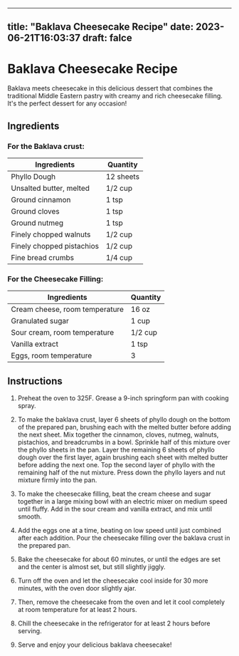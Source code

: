 
---
title: "Baklava Cheesecake Recipe"
date: 2023-06-21T16:03:37
draft: falce
---

# Baklava Cheesecake Recipe

Baklava meets cheesecake in this delicious dessert that combines the traditional Middle Eastern pastry with creamy and rich cheesecake filling. It's the perfect dessert for any occasion!

## Ingredients

### For the Baklava crust:

|Ingredients | Quantity|
|------------|---------|
|Phyllo Dough | 12 sheets|
|Unsalted butter, melted | 1/2 cup|
|Ground cinnamon | 1 tsp|
|Ground cloves | 1 tsp|
|Ground nutmeg | 1 tsp|
|Finely chopped walnuts | 1/2 cup|
|Finely chopped pistachios | 1/2 cup|
|Fine bread crumbs | 1/4 cup|

### For the Cheesecake Filling:

|Ingredients | Quantity|
|------------|---------|
|Cream cheese, room temperature | 16 oz|
|Granulated sugar | 1 cup|
|Sour cream, room temperature | 1/2 cup|
|Vanilla extract | 1 tsp|
|Eggs, room temperature | 3|

## Instructions

1. Preheat the oven to 325F. Grease a 9-inch springform pan with cooking spray.

2. To make the baklava crust, layer 6 sheets of phyllo dough on the bottom of the prepared pan, brushing each with the melted butter before adding the next sheet. Mix together the cinnamon, cloves, nutmeg, walnuts, pistachios, and breadcrumbs in a bowl. Sprinkle half of this mixture over the phyllo sheets in the pan. Layer the remaining 6 sheets of phyllo dough over the first layer, again brushing each sheet with melted butter before adding the next one. Top the second layer of phyllo with the remaining half of the nut mixture. Press down the phyllo layers and nut mixture firmly into the pan.

3. To make the cheesecake filling, beat the cream cheese and sugar together in a large mixing bowl with an electric mixer on medium speed until fluffy. Add in the sour cream and vanilla extract, and mix until smooth.

4. Add the eggs one at a time, beating on low speed until just combined after each addition. Pour the cheesecake filling over the baklava crust in the prepared pan.

5. Bake the cheesecake for about 60 minutes, or until the edges are set and the center is almost set, but still slightly jiggly.

6. Turn off the oven and let the cheesecake cool inside for 30 more minutes, with the oven door slightly ajar.

7. Then, remove the cheesecake from the oven and let it cool completely at room temperature for at least 2 hours.

8. Chill the cheesecake in the refrigerator for at least 2 hours before serving.

9. Serve and enjoy your delicious baklava cheesecake!

